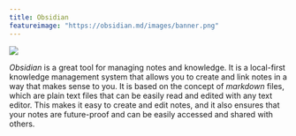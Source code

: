 ```yaml
---
title: Obsidian
featureimage: "https://obsidian.md/images/banner.png"
---
```


[![](https://obsidian.md/images/banner.png)](https://obsidian.md)

_Obsidian_ is a great tool for managing notes and knowledge. It is a local-first knowledge management system that allows you to create and link notes in a way that makes sense to you. It is based on the concept of _markdown_ files, which are plain text files that can be easily read and edited with any text editor. This makes it easy to create and edit notes, and it also ensures that your notes are future-proof and can be easily accessed and shared with others.
